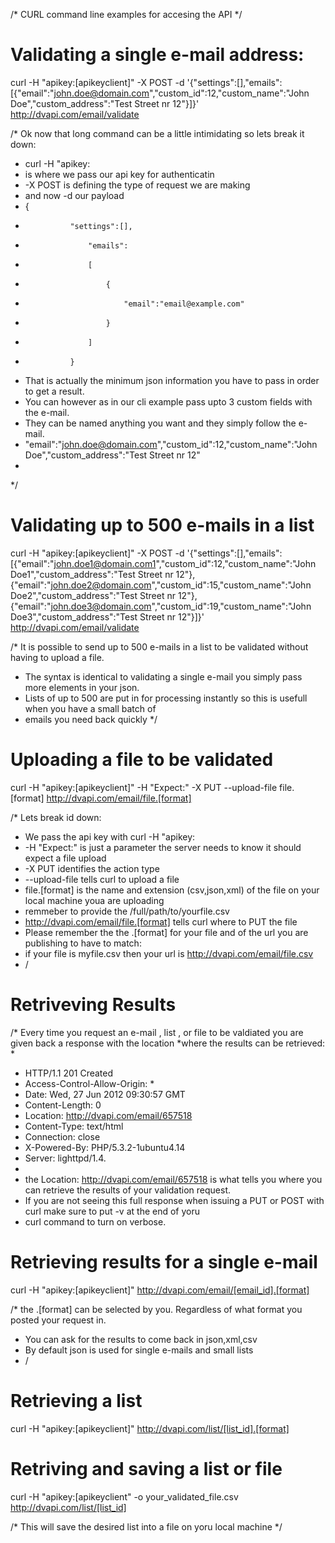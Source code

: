/* CURL command line examples for accesing the API */

# Validating a single e-mail address:

curl -H "apikey:[apikeyclient]" -X POST -d '{"settings":[],"emails":[{"email":"john.doe@domain.com","custom_id":12,"custom_name":"John Doe","custom_address":"Test Street nr 12"}]}' http://dvapi.com/email/validate

/* Ok now that long command can be a little intimidating so lets break it down:
*   curl -H "apikey:
*   is where we pass our api key for authenticatin
*   -X POST is defining the type of request we are making 
*   and now -d our payload 
*   {
*  				"settings":[],
*					"emails": 
*					[	
*						{
*							"email":"email@example.com"
*						}	
*					]
*				}
* That is actually the minimum json information you have to pass in order to get a result. 
* You can however as in our cli example pass upto 3 custom fields with the e-mail. 
* They can be named anything you want and they simply follow the e-mail. 
* "email":"john.doe@domain.com","custom_id":12,"custom_name":"John Doe","custom_address":"Test Street nr 12"
*
*/

# Validating up to 500 e-mails in a list

curl -H "apikey:[apikeyclient]" -X POST -d '{"settings":[],"emails":[{"email":"john.doe1@domain.com1","custom_id":12,"custom_name":"John Doe1","custom_address":"Test Street nr 12"},{"email":"john.doe2@domain.com","custom_id":15,"custom_name":"John Doe2","custom_address":"Test Street nr 12"},{"email":"john.doe3@domain.com","custom_id":19,"custom_name":"John Doe3","custom_address":"Test Street nr 12"}]}' http://dvapi.com/email/validate

/* It is possible to send up to 500 e-mails in a list to be validated without having to upload a file. 
* The syntax is identical to validating a single e-mail you simply pass more elements in your json. 
* Lists of up to 500 are put in for processing instantly so this is usefull when you have a small batch of 
* emails you need back quickly
*/

# Uploading a file to be validated 

curl -H "apikey:[apikeyclient]" -H "Expect:" -X PUT --upload-file file.[format] http://dvapi.com/email/file.[format]

/* Lets break id down:
* We pass the api key with curl -H "apikey:
* -H "Expect:" is just a parameter the server needs to know it should expect a file upload 
* -X PUT identifies the action type
* --upload-file tells curl to upload a file
* file.[format] is the name and extension (csv,json,xml) of the file on your local machine youa are uploading
* remmeber to provide the /full/path/to/yourfile.csv 
* http://dvapi.com/email/file.[format] tells curl where to PUT the file 
* Please remember the the .[format] for your file and of the url you are publishing to have to match:
* if your file is myfile.csv then your url is http://dvapi.com/email/file.csv
* /

# Retriveving Results

/* Every time you request an e-mail , list , or file to be valdiated you are given back a response with the location
*where the results can be retrieved:
*
* HTTP/1.1 201 Created
* Access-Control-Allow-Origin: *
* Date: Wed, 27 Jun 2012 09:30:57 GMT
* Content-Length: 0
* Location: http://dvapi.com/email/657518
* Content-Type: text/html
* Connection: close
* X-Powered-By: PHP/5.3.2-1ubuntu4.14
* Server: lighttpd/1.4.
* 
* the Location: http://dvapi.com/email/657518 is what tells you where you can retrieve the results of your validation request. 
* If you are not seeing this full response when issuing a PUT or POST with curl make sure to put -v at the end of yoru 
* curl command to turn on verbose. 

# Retrieving results for a single e-mail

curl -H "apikey:[apikeyclient]" http://dvapi.com/email/[email_id].[format]

/* the .[format] can be selected by you. Regardless of what format you posted your request in. 
* You can ask for the results to come back in json,xml,csv
* By default json is used for single e-mails and small lists
* /

# Retrieving a list 

curl -H "apikey:[apikeyclient]" http://dvapi.com/list/[list_id].[format]

# Retriving and saving a list or file
curl -H "apikey:[apikeyclient" -o your_validated_file.csv http://dvapi.com/list/[list_id]

/* This will save the desired list into a file on yoru local machine */



